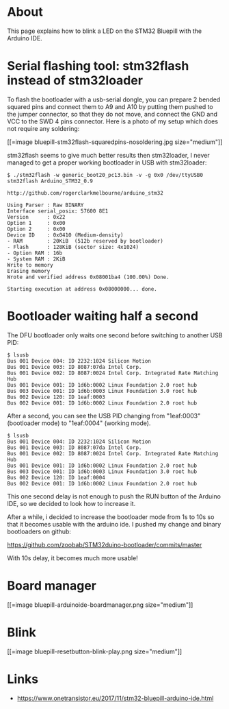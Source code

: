 

# About


This page explains how to blink a LED on the STM32 Bluepill with the Arduino IDE.

# Serial flashing tool: stm32flash instead of stm32loader


To flash the bootloader with a usb-serial dongle, you can prepare 2 bended squared pins and connect them to A9 and A10 by putting them pushed to the jumper connector, so that they do not move, and connect the GND and VCC to the SWD 4 pins connector. Here is a photo of my setup which does not require any soldering:

[[=image bluepill-stm32flash-squaredpins-nosoldering.jpg size="medium"]]

stm32flash seems to give much better results then stm32loader, I never managed to get a proper working bootloader in USB with stm32loader:


    $ ./stm32flash -w generic_boot20_pc13.bin -v -g 0x0 /dev/ttyUSB0
    stm32flash Arduino_STM32_0.9
    
    http://github.com/rogerclarkmelbourne/arduino_stm32
    
    Using Parser : Raw BINARY
    Interface serial_posix: 57600 8E1
    Version      : 0x22
    Option 1     : 0x00
    Option 2     : 0x00
    Device ID    : 0x0410 (Medium-density)
    - RAM        : 20KiB  (512b reserved by bootloader)
    - Flash      : 128KiB (sector size: 4x1024)
    - Option RAM : 16b
    - System RAM : 2KiB
    Write to memory
    Erasing memory
    Wrote and verified address 0x08001ba4 (100.00%) Done.
    
    Starting execution at address 0x08000000... done.


# Bootloader waiting half a second


The DFU bootloader only waits one second before switching to another USB PID:


    $ lsusb
    Bus 001 Device 004: ID 2232:1024 Silicon Motion 
    Bus 001 Device 003: ID 8087:07da Intel Corp. 
    Bus 001 Device 002: ID 8087:0024 Intel Corp. Integrated Rate Matching Hub
    Bus 001 Device 001: ID 1d6b:0002 Linux Foundation 2.0 root hub
    Bus 003 Device 001: ID 1d6b:0003 Linux Foundation 3.0 root hub
    Bus 002 Device 120: ID 1eaf:0003  
    Bus 002 Device 001: ID 1d6b:0002 Linux Foundation 2.0 root hub


After a second, you can see the USB PID changing from "1eaf:0003" (bootloader mode) to "1eaf:0004" (working mode).


    $ lsusb
    Bus 001 Device 004: ID 2232:1024 Silicon Motion 
    Bus 001 Device 003: ID 8087:07da Intel Corp. 
    Bus 001 Device 002: ID 8087:0024 Intel Corp. Integrated Rate Matching Hub
    Bus 001 Device 001: ID 1d6b:0002 Linux Foundation 2.0 root hub
    Bus 003 Device 001: ID 1d6b:0003 Linux Foundation 3.0 root hub
    Bus 002 Device 120: ID 1eaf:0004  
    Bus 002 Device 001: ID 1d6b:0002 Linux Foundation 2.0 root hub


This one second delay is not enough to push the RUN button of the Arduino IDE, so we decided to look how to increase it.

After a while, i decided to increase the bootloader mode from 1s to 10s so that it becomes usable with the arduino ide. I pushed my change and binary bootloaders on github:

<https://github.com/zoobab/STM32duino-bootloader/commits/master>  

With 10s delay, it becomes much more usable!

# Board manager


[[=image bluepill-arduinoide-boardmanager.png size="medium"]]

# Blink


[[=image bluepill-resetbutton-blink-play.png size="medium"]]

# Links


* <https://www.onetransistor.eu/2017/11/stm32-bluepill-arduino-ide.html>  